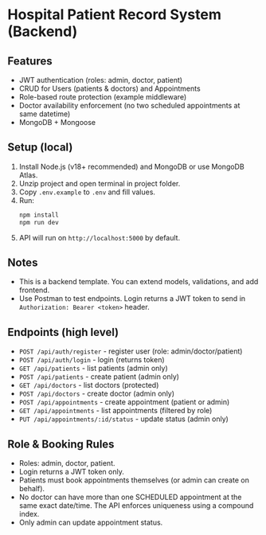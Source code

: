 # Hospital Patient Record System (Backend)

## Features
- JWT authentication (roles: admin, doctor, patient)
- CRUD for Users (patients & doctors) and Appointments
- Role-based route protection (example middleware)
- Doctor availability enforcement (no two scheduled appointments at same datetime)
- MongoDB + Mongoose

## Setup (local)
1. Install Node.js (v18+ recommended) and MongoDB or use MongoDB Atlas.
2. Unzip project and open terminal in project folder.
3. Copy `.env.example` to `.env` and fill values.
4. Run:
   ```bash
   npm install
   npm run dev
   ```
5. API will run on `http://localhost:5000` by default.

## Notes
- This is a backend template. You can extend models, validations, and add frontend.
- Use Postman to test endpoints. Login returns a JWT token to send in `Authorization: Bearer <token>` header.

## Endpoints (high level)
- `POST /api/auth/register` - register user (role: admin/doctor/patient)
- `POST /api/auth/login` - login (returns token)
- `GET /api/patients` - list patients (admin only)
- `POST /api/patients` - create patient (admin only)
- `GET /api/doctors` - list doctors (protected)
- `POST /api/doctors` - create doctor (admin only)
- `POST /api/appointments` - create appointment (patient or admin)
- `GET /api/appointments` - list appointments (filtered by role)
- `PUT /api/appointments/:id/status` - update status (admin only)

## Role & Booking Rules
- Roles: admin, doctor, patient.
- Login returns a JWT token only.
- Patients must book appointments themselves (or admin can create on behalf).
- No doctor can have more than one SCHEDULED appointment at the same exact date/time. The API enforces uniqueness using a compound index.
- Only admin can update appointment status.
